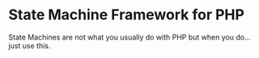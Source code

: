 
# State Machine Framework for PHP

State Machines are not what you usually do with PHP but when you do... just use this.

  
